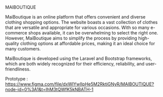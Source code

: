 MAIBOUTIQUE

MaiBoutique is an online platform that offers convenient and diverse clothing shopping options. The website boasts a vast collection of clothes that are versatile and appropriate for various occasions. With so many e-commerce shops available, it can be overwhelming to select the right one. However, MaiBoutique aims to simplify the process by providing high-quality clothing options at affordable prices, making it an ideal choice for many customers.

MaiBoutique is developed using the Laravel and Bootstrap frameworks, which are both widely recognized for their efficiency, reliability, and user-friendliness.


Prototype : https://www.figma.com/file/dxWIYwIIpHe5M2RktiGNyR/MAIBOUTIQUE?node-id=0%3A1&t=IhM3tQWfK5kNBATH-1
